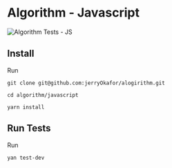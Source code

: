# Algorithm - Javascript

![Algorithm Tests - JS](https://github.com/jerryOkafor/alogirithm/workflows/Algorithm%20Tests%20-%20JS/badge.svg)

## Install

Run 

```
git clone git@github.com:jerryOkafor/alogirithm.git

cd algorithm/javascript

yarn install

```

## Run Tests
Run

```
yan test-dev

```